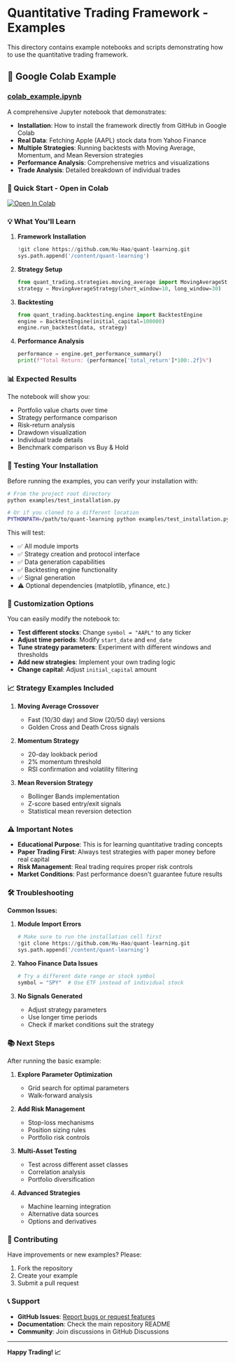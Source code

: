 # Quantitative Trading Framework - Examples

This directory contains example notebooks and scripts demonstrating how to use the quantitative trading framework.

## 📓 Google Colab Example

### [colab_example.ipynb](./colab_example.ipynb)

A comprehensive Jupyter notebook that demonstrates:

- **Installation**: How to install the framework directly from GitHub in Google Colab
- **Real Data**: Fetching Apple (AAPL) stock data from Yahoo Finance
- **Multiple Strategies**: Running backtests with Moving Average, Momentum, and Mean Reversion strategies
- **Performance Analysis**: Comprehensive metrics and visualizations
- **Trade Analysis**: Detailed breakdown of individual trades

### 🚀 Quick Start - Open in Colab

[![Open In Colab](https://colab.research.google.com/assets/colab-badge.svg)](https://colab.research.google.com/github/Hu-Hao/quant-learning/blob/main/examples/colab_example.ipynb)

### 💡 What You'll Learn

1. **Framework Installation**
   ```python
   !git clone https://github.com/Hu-Hao/quant-learning.git
   sys.path.append('/content/quant-learning')
   ```

2. **Strategy Setup**
   ```python
   from quant_trading.strategies.moving_average import MovingAverageStrategy
   strategy = MovingAverageStrategy(short_window=10, long_window=30)
   ```

3. **Backtesting**
   ```python
   from quant_trading.backtesting.engine import BacktestEngine
   engine = BacktestEngine(initial_capital=100000)
   engine.run_backtest(data, strategy)
   ```

4. **Performance Analysis**
   ```python
   performance = engine.get_performance_summary()
   print(f"Total Return: {performance['total_return']*100:.2f}%")
   ```

### 📊 Expected Results

The notebook will show you:
- Portfolio value charts over time
- Strategy performance comparison
- Risk-return analysis
- Drawdown visualization
- Individual trade details
- Benchmark comparison vs Buy & Hold

### 🧪 Testing Your Installation

Before running the examples, you can verify your installation with:

```bash
# From the project root directory
python examples/test_installation.py

# Or if you cloned to a different location
PYTHONPATH=/path/to/quant-learning python examples/test_installation.py
```

This will test:
- ✅ All module imports
- ✅ Strategy creation and protocol interface
- ✅ Data generation capabilities
- ✅ Backtesting engine functionality
- ✅ Signal generation
- ⚠️ Optional dependencies (matplotlib, yfinance, etc.)

### 🔧 Customization Options

You can easily modify the notebook to:
- **Test different stocks**: Change `symbol = "AAPL"` to any ticker
- **Adjust time periods**: Modify `start_date` and `end_date`
- **Tune strategy parameters**: Experiment with different windows and thresholds
- **Add new strategies**: Implement your own trading logic
- **Change capital**: Adjust `initial_capital` amount

### 📈 Strategy Examples Included

1. **Moving Average Crossover**
   - Fast (10/30 day) and Slow (20/50 day) versions
   - Golden Cross and Death Cross signals

2. **Momentum Strategy**
   - 20-day lookback period
   - 2% momentum threshold
   - RSI confirmation and volatility filtering

3. **Mean Reversion Strategy**
   - Bollinger Bands implementation
   - Z-score based entry/exit signals
   - Statistical mean reversion detection

### ⚠️ Important Notes

- **Educational Purpose**: This is for learning quantitative trading concepts
- **Paper Trading First**: Always test strategies with paper money before real capital
- **Risk Management**: Real trading requires proper risk controls
- **Market Conditions**: Past performance doesn't guarantee future results

### 🛠️ Troubleshooting

**Common Issues:**

1. **Module Import Errors**
   ```python
   # Make sure to run the installation cell first
   !git clone https://github.com/Hu-Hao/quant-learning.git
   sys.path.append('/content/quant-learning')
   ```

2. **Yahoo Finance Data Issues**
   ```python
   # Try a different date range or stock symbol
   symbol = "SPY"  # Use ETF instead of individual stock
   ```

3. **No Signals Generated**
   - Adjust strategy parameters
   - Use longer time periods
   - Check if market conditions suit the strategy

### 📚 Next Steps

After running the basic example:

1. **Explore Parameter Optimization**
   - Grid search for optimal parameters
   - Walk-forward analysis

2. **Add Risk Management**
   - Stop-loss mechanisms
   - Position sizing rules
   - Portfolio risk controls

3. **Multi-Asset Testing**
   - Test across different asset classes
   - Correlation analysis
   - Portfolio diversification

4. **Advanced Strategies**
   - Machine learning integration
   - Alternative data sources
   - Options and derivatives

### 🤝 Contributing

Have improvements or new examples? Please:
1. Fork the repository
2. Create your example
3. Submit a pull request

### 📞 Support

- **GitHub Issues**: [Report bugs or request features](https://github.com/Hu-Hao/quant-learning/issues)
- **Documentation**: Check the main repository README
- **Community**: Join discussions in GitHub Discussions

---

**Happy Trading! 📈**